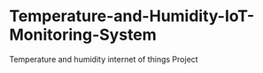 # Temperature-and-Humidity-IoT-Monitoring-System
Temperature and humidity internet of things  Project
